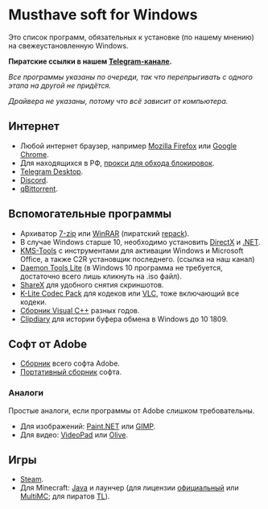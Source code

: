# Musthave soft for Windows
Это список программ, обязательных к установке (по нашему мнению) на свежеустановленную Windows.

**Пиратские ссылки в нашем [Telegram-канале](https://t.me/musthavesoftwin).**

*Все программы указаны по очереди, так что перепрыгивать с одного этапа на другой не придётся.*

*Драйвера не указаны, потому что всё зависит от компьютера.*

## Интернет
-   Любой интернет браузер, например [Mozilla Firefox](https://www.mozilla.org/ru/firefox/browsers/) или [Google Chrome](https://www.google.com/chrome/).
-   Для находящихся в РФ, [прокси для обхода блокировок](https://antizapret.prostovpn.org/).
-   [Telegram Desktop](https://desktop.telegram.org/).
-   [Discord](https://discordapp.com/).
-   [qBittorrent](https://www.qbittorrent.org/download.php).

## Вспомогательные программы
-   Архиватор [7-zip](https://www.7-zip.org/) или [WinRAR](https://www.win-rar.com/start.html) (пиратский [repack](https://t.me/musthavesoftwin/20)).
-   В случае Windows старше 10, необходимо установить [DirectX](https://www.microsoft.com/ru-ru/Download/confirmation.aspx?id=35) и [.NET](https://support.microsoft.com/ru-ru/help/4503548/microsoft-net-framework-4-8-offline-installer-for-windows).
-   [KMS-Tools](https://teleg.run/musthavesoftwin/3) с инструментами для активации Windows и Microsoft Office, а также C2R установщик последнего. (ссылка на наш канал)
-   [Daemon Tools Lite](https://www.daemon-tools.cc/rus/products/dtLite) (в Windows 10 программа не требуется, достаточно всего лишь кликнуть на .iso файл).
-   [ShareX](https://getsharex.com/) для удобного снятия скриншотов.
-   [K-Lite Codec Pack](https://codecguide.com/download_kl.htm) для кодеков или [VLC](https://www.videolan.org/vlc/download-windows.ru.html), тоже включающий все кодеки.
-   [Сборник Visual C++](https://rutracker.org/forum/viewtopic.php?t=5697338) разных годов.
-   [Clipdiary](http://clipdiary.com/rus/) для истории буфера обмена в Windows до 10 1809.

## Софт от Adobe
-   [Сборник](https://rutracker.org/forum/viewtopic.php?t=5877121) всего софта Adobe.
-   [Портативный сборник](https://rutracker.org/forum/viewtopic.php?t=5476229) софта.

### Аналоги
Простые аналоги, если программы от Adobe слишком требовательны.
-   Для изображений: [Paint.NET](https://www.dotpdn.com/downloads/pdn.html) или [GIMP](https://www.gimp.org/downloads/).
-   Для видео: [VideoPad](https://www.nchsoftware.com/videopad/ru/index.html) или [Olive](https://www.olivevideoeditor.org/download.php).

## Игры
-   [Steam](https://store.steampowered.com/about/).
-   Для Minecraft: [Java](https://www.java.com/ru/download/manual.jsp) и лаунчер (для лицензии [официальный](https://www.minecraft.net/ru-ru/) или [MultiMC](https://multimc.org/); для пиратов [TL](https://tlaun.ch/exe)).
